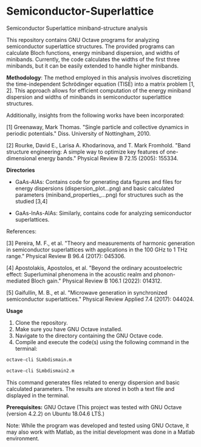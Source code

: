 # Semiconductor-Superlattice
Semiconductor Superlattice miniband-structure analysis


This repository contains GNU Octave programs for analyzing semiconductor superlattice structures. The provided programs can calculate Bloch functions, energy miniband dispersion, and widths of minibands. Currently, the code calculates the widths of the first three minibands, but it can be easily extended to handle higher minibands.

**Methodology**:
The method employed in this analysis involves discretizing the time-independent Schrödinger equation (TISE) into a matrix problem [1, 2]. This approach allows for efficient computation of the energy miniband dispersion and widths of minibands in semiconductor superlattice structures.

Additionally, insights from the following works have been incorporated:

[1] Greenaway, Mark Thomas. "Single particle and collective dynamics in periodic potentials." Diss. University of Nottingham, 2010.

[2] Rourke, David E., Larisa A. Khodarinova, and T. Mark Fromhold. "Band structure engineering: A simple way to optimize key features of one-dimensional energy bands." Physical Review B 72.15 (2005): 155334.



**Directories**

* GaAs-AlAs: Contains code for generating data figures and files for energy dispersions (dispersion_plot...png) and basic calculated parameters (miniband_properties_...png) for structures such as the studied [3,4]

* GaAs-InAs-AlAs: Similarly, contains code for analyzing semiconductor superlattices.

References:

[3] Pereira, M. F., et al. "Theory and measurements of harmonic generation in semiconductor superlattices with applications in the 100 GHz to 1 THz range." Physical Review B 96.4 (2017): 045306.

[4] Apostolakis, Apostolos, et al. "Beyond the ordinary acoustoelectric effect: Superluminal phenomena in the acoustic realm and phonon-mediated Bloch gain." Physical Review B 106.1 (2022): 014312.

[5] Gaifullin, M. B., et al. "Microwave generation in synchronized semiconductor superlattices." Physical Review Applied 7.4 (2017): 044024.

**Usage**

1. Clone the repository.
2. Make sure you have GNU Octave installed.
3. Navigate to the directory containing the GNU Octave code.
4. Compile and execute the code(s) using the following command in the terminal:

```bash
octave-cli SLmbdismain.m
```


```bash
octave-cli SLmbdismain2.m
```



This command generates files related to energy dispersion and basic calculated parameters. The results are stored in both a text file and displayed in the terminal.


**Prerequisites:**
GNU Octave (This project was tested with GNU Octave (version 4.2.2) on Ubuntu 18.04.6 LTS.)

Note: While the program was developed and tested using GNU Octave, it may also work with Matlab, as the initial development was done in a Matlab environment.

